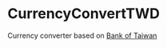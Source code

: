 # CurrencyConvertTWD
Currency converter based on [Bank of Taiwan](http://rate.bot.com.tw/xrt?Lang=en-US) 
